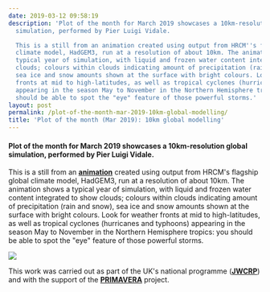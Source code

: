 ```yaml
---
date: 2019-03-12 09:58:19
description: 'Plot of the month for March 2019 showcases a 10km-resolution global
  simulation, performed by Pier Luigi Vidale.

  This is a still from an animation created using output from HRCM''s flagship global
  climate model, HadGEM3, run at a resolution of about 10km. The animation shows a
  typical year of simulation, with liquid and frozen water content integrated to show
  clouds; colours within clouds indicating amount of precipitation (rain and snow),
  sea ice and snow amounts shown at the surface with bright colours. Look for weather
  fronts at mid to high-latitudes, as well as tropical cyclones (hurricanes and typhoons)
  appearing in the season May to November in the Northern Hemisphere tropics: you
  should be able to spot the "eye" feature of those powerful storms.'
layout: post
permalink: /plot-of-the-month-mar-2019-10km-global-modelling/
title: 'Plot of the month (Mar 2019): 10km global modelling'
---
```


<h4>Plot of the month for March 2019 showcases a 10km-resolution global simulation, performed by <a>Pier Luigi Vidale</a>.</h4>
<p>This is a still from an <strong><a href="https://www.youtube.com/watch?v=bhfBPrqfV9M">animation</a></strong> created using output from HRCM's flagship global climate model, HadGEM3, run at a resolution of about 10km. The animation shows a typical year of simulation, with liquid and frozen water content integrated to show clouds; colours within clouds indicating amount of precipitation (rain and snow), sea ice and snow amounts shown at the surface with bright colours. Look for weather fronts at mid to high-latitudes, as well as tropical cyclones (hurricanes and typhoons) appearing in the season May to November in the Northern Hemisphere tropics: you should be able to spot the "eye" feature of those powerful storms.</p>
<p><a href="https://www.youtube.com/watch?v=bhfBPrqfV9M"><img src="https://hrcm.ceda.ac.uk/hrcm/static/media/uploads/Figures/n1280_2005010101.png"></a></p>
<p>This work was carried out as part of the UK's national programme (<a href="/research/projects/jwcrp/"><strong>JWCRP</strong></a>) and with the support of the <a href="/research/projects/primavera/"><strong>PRIMAVERA</strong></a> project.</p>
